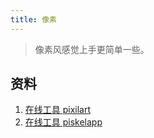 ```yaml
---
title: 像素
---
```


>  像素风感觉上手更简单一些。



## 资料

1. [在线工具 pixilart](https://www.pixilart.com/)
2. [在线工具 piskelapp](https://www.piskelapp.com/)

